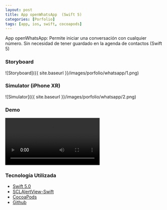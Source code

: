 ```yaml
---
layout: post
title: App openWhatsApp  (Swift 5)
categories: [Porfolio]
tags: [app, ios, swift, cocoapods]
---
```


App openWhatsApp: Permite iniciar una conversación con cualquier número. Sin necesidad de tener guardado en la agenda de contactos (Swift 5)

### Storyboard
![Storyboard]({{ site.baseurl }}/images/porfolio/whatsapp/1.png)

### Simulator (iPhone XR)
![Simulator]({{ site.baseurl }}/images/porfolio/whatsapp/2.png)

### Demo 
<video src="{{ site.baseurl }}/images/porfolio/whatsapp/video.mp4" controls style="max-width: 100%"></video>


### Tecnolog&iacute;a Utilizada
 - [Swift 5.0](https://swift.org)
 - [SCLAlertView-Swift](https://github.com/kizitonwose/CountryPickerView) 
 - [CocoaPods](https://cocoapods.org)
 - [Github](https://github.com)
